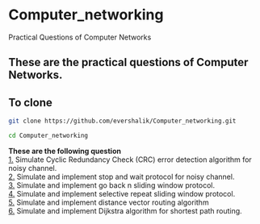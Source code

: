 
# Computer_networking
Practical Questions of Computer Networks

## These are the practical questions of Computer Networks.

## To clone
```bash
git clone https://github.com/evershalik/Computer_networking.git
```

```bash
cd Computer_networking
```
**These are the following question**
<br>
[1.](https://github.com/AdityaKoranga/Computer_networking/blob/main/Q.CircularRedudancyCheck.cpp) Simulate Cyclic Redundancy Check (CRC) error detection algorithm for noisy channel.
<br>
[2.](https://github.com/AdityaKoranga/Computer_networking/blob/main/Q.StopAndWaitSimulation.cpp) Simulate and implement stop and wait protocol for noisy channel.
<br>
[3.](https://github.com/AdityaKoranga/Computer_networking/blob/main/Q.GoBackNSimulation.cpp) Simulate and implement go back n sliding window protocol.
<br>
[4.](https://github.com/AdityaKoranga/Computer_networking/blob/main/Q.SelectiveRepeatSimulation.cpp) Simulate and implement selective repeat sliding window protocol.
<br>
[5.](https://github.com/AdityaKoranga/Computer_networking/blob/main/Q.DistanceVectorRouting.cpp) Simulate and implement distance vector routing algorithm
<br>
[6.](https://github.com/AdityaKoranga/Computer_networking/blob/main/Q.Dijkstra.cpp) Simulate and implement Dijkstra algorithm for shortest path routing.

